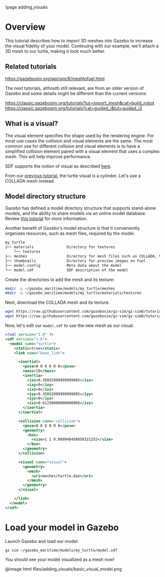 \page adding_visuals

# Overview

This tutorial describes how to import 3D meshes into Gazebo to increase the
visual fidelity of your model. Continuing with our example, we'll attach a 3D
mesh to our turtle, making it look much better.

## Related tutorials

https://gazebosim.org/api/sim/8/meshtofuel.html

The next tutorials, althouth still relevant, are from an older version of Gazebo
and some details might be different than the current versions: 

https://classic.gazebosim.org/tutorials?tut=import_mesh&cat=build_robot
https://classic.gazebosim.org/tutorials?cat=guided_i&tut=guided_i2

## What is a visual?

The visual element specifies the shape used by the rendering engine. For most
use cases the collision and visual elements are the same. The most common use
for different collision and visual elements is to have a simplified collision
element paired with a visual element that uses a complex mesh. This will help
improve performance.

SDF supports the notion of visual as described
[here](http://sdformat.org/spec?ver=1.10&elem=visual).

From our
[previous tutorial](https://gazebosim.org/api/sim/8/create_vehicle.html),
the turtle visual is a cylinder. Let's use a COLLADA mesh instead.

## Model directory structure

Gazebo has defined a model directory structure that supports stand-alone models,
and the ability to share models via an online model database. Review
[this tutorial](https://gazebosim.org/api/sim/8/meshtofuel.html) for more
information.

Another benefit of Gazebo's model structure is that it conveniently organizes
resources, such as mesh files, required by the model.

```bash
my_turtle
├── materials               Directory for textures
    └── textures
├── meshes                  Directory for mesh files such as COLLADA, STL, and Wavefront OBJ files
├── thumbnails              Directory for preview images on Fuel
├── model.config            Meta data about the model
└── model.sdf               SDF description of the model
```

Create the directories to add the mesh and its texture:

```bash
mkdir -p ~/gazebo_maritime/models/my_turtle/meshes
mkdir -p ~/gazebo_maritime/models/my_turtle/materials/textures
```

Next, download the COLLADA mesh and its texture.

```bash
wget https://raw.githubusercontent.com/gazebosim/gz-sim/gz-sim8/tutorials/files/adding_visuals/turtle.dae -o ~/gazebo_maritime/models/my_turtle/meshes/turtle.dae
wget https://raw.githubusercontent.com/gazebosim/gz-sim/gz-sim8/tutorials/files/adding_visuals/Turtle_BaseColor.png -o ~/gazebo_maritime/models/my_turtle/materials/textures/Turtle_BaseColor.png
```

Now, let's edit our `model.sdf` to use the new mesh as our visual.

```xml
<?xml version="1.0" ?>
<sdf version="1.6">
  <model name="turtle">
    <static>true</static>
    <link name="base_link">

      <inertial>
        <pose>0 0 0 0 0 0</pose>
        <mass>10</mass>
        <inertia>
          <ixx>0.35032999999999995</ixx>
          <ixy>0</ixy>
          <ixz>0</ixz>
          <iyy>0.35032999999999995</iyy>
          <iyz>0</iyz>
          <izz>0.61250000000000006</izz>
        </inertia>
      </inertial>

      <collision name='collision'>
        <pose>0 0 0 0 0 0</pose>
        <geometry>
          <box>
            <size>1 1 0.009948450858321252</size>
          </box>
        </geometry>
      </collision>

      <visual name="visual">
        <geometry>
          <mesh>
            <uri>meshes/turtle.dae</uri>
          </mesh>
        </geometry>
      </visual>

    </link>
  </model>
</sdf>
```

# Load your model in Gazebo

Launch Gazebo and load our model:

```bash
gz sim ~/gazebo_maritime/models/my_turtle/model.sdf
```

You should see your model visualized as a mesh now!

@image html files/adding_visuals/basic_visual_model.png

